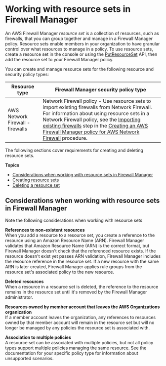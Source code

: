 # Working with resource sets in Firewall Manager<a name="fms-resource-sets"></a>

An AWS Firewall Manager *resource set* is a collection of resources, such as firewalls, that you can group together and manage in a Firewall Manager policy\. Resource sets enable members in your organization to have granular control over what resources to manage in a policy\. To use resource sets, create a resource set in the console or using the [PutResourceSet](https://docs.aws.amazon.com/fms/2018-01-01/APIReference/API_PutResourceSet.html) API, then add the resource set to your Firewall Manager policy\.

You can create and manage resource sets for the following resource and security policy types:


| Resource type | Firewall Manager security policy type | 
| --- | --- | 
| AWS Network Firewall \- firewalls | Network Firewall policy \- Use resource sets to import existing firewalls from Network Firewall\. For information about using resource sets in a Network Firewall policy, see the [Importing existing firewalls](network-firewall-policies.md#import-existing-nwfw-firewalls) step in the [Creating an AWS Firewall Manager policy for AWS Network Firewall](create-policy.md#creating-firewall-manager-policy-for-network-firewall) procedure\. | 

The following sections cover requirements for creating and deleting resource sets\.

**Topics**
+ [Considerations when working with resource sets in Firewall Manager](#w299aac15c29c13)
+ [Creating resource sets](fms-creating-resource-set.md)
+ [Deleting a resource set](fms-deleting-resource-set.md)

## Considerations when working with resource sets in Firewall Manager<a name="w299aac15c29c13"></a>

Note the following considerations when working with resource sets

**References to non\-existent resources**  
When you add a resource to a resource set, you create a reference to the resource using an Amazon Resource Name \(ARN\)\. Firewall Manager validates that Amazon Resource Name \(ARN\) is the correct format, but Firewall Manager doesn't check that the referenced resource exists\. If the resource doesn't exist yet passes ARN validation, Firewall Manager includes the resource reference in the resource set\. If a new resource with the same ARN is later created, Firewall Manager applies rule groups from the resource set's associated policy to the new resource\.

**Deleted resources**  
When a resource in a resource set is deleted, the reference to the resource remains in the resource set until it's removed by the Firewall Manager administrator\.

**Resources owned by member account that leaves the AWS Organizations organization**  
If a member account leaves the organization, any references to resources owned by that member account will remain in the resource set but will no longer be managed by any policies the resource set is associated with\.

**Association to multiple policies**  
A resource set can be associated with multiple policies, but not all policy types support multiple policies managing the same resource\. See the documentation for your specific policy type for information about unsupported scenarios\.